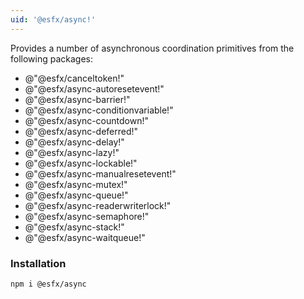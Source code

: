 ```yaml
---
uid: '@esfx/async!'
---
```


Provides a number of asynchronous coordination primitives from the following packages:

- @"@esfx/canceltoken!"
- @"@esfx/async-autoresetevent!"
- @"@esfx/async-barrier!"
- @"@esfx/async-conditionvariable!"
- @"@esfx/async-countdown!"
- @"@esfx/async-deferred!"
- @"@esfx/async-delay!"
- @"@esfx/async-lazy!"
- @"@esfx/async-lockable!"
- @"@esfx/async-manualresetevent!"
- @"@esfx/async-mutex!"
- @"@esfx/async-queue!"
- @"@esfx/async-readerwriterlock!"
- @"@esfx/async-semaphore!"
- @"@esfx/async-stack!"
- @"@esfx/async-waitqueue!"

### Installation

```sh
npm i @esfx/async
```
